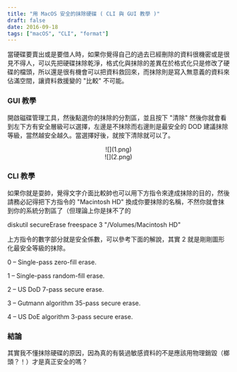 ```yaml
---
title: "用 MacOS 安全的抹除硬碟 ( CLI 與 GUI 教學 )"
draft: false
date: 2016-09-18
tags: ["macOS", "CLI", "format"]
---
```



當硬碟要賣出或是要借人時，如果你覺得自己的過去已經刪除的資料很機密或是很見不得人，可以先把硬碟抹除乾淨，格式化與抹除的差異在於格式化只是修改了硬碟的檔頭，所以還是很有機會可以把資料救回來，而抹除則是寫入無意義的資料來佔滿空間，讓資料救援變的 "比較" 不可能。

<!--more-->

### GUI 教學

開啟磁碟管理工具，然後點選你的抹除的分割區，並且按下 "清除" 然後你就會看到左下方有安全層級可以選擇，左邊是不抹除而右邊則是最安全的 DOD 建議抹除等級，當然越安全越久。當選擇好後，就按下清除就可以了。

<center>
![](1.png)
</center>


<center>
![](2.png)
</center>



### CLI 教學

如果你就是耍帥，覺得文字介面比較帥也可以用下方指令來達成抹除的目的，然後請務必記得把下方指令的 "Macintosh HD" 換成你要抹除的名稱，不然你就會抹到你的系統分割區了（但理論上你是抹不了的


diskutil secureErase freespace 3 "/Volumes/Macintosh HD"



上方指令的數字部分就是安全係數，可以參考下面的解說，其實 2 就是剛剛圖形化最安全等級的抹除。

0 – Single-pass zero-fill erase.

1 – Single-pass random-fill erase.

2 – US DoD 7-pass secure erase.

3 – Gutmann algorithm 35-pass secure erase.

4 – US DoE algorithm 3-pass secure erase.



### 結論

其實我不懂抹除硬碟的原因，因為真的有裝過敏感資料的不是應該用物理銷毀（榔頭？！）才是真正安全的嗎？







